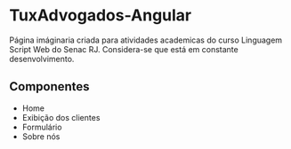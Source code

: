 # TuxAdvogados-Angular


Página imáginaria criada para atividades academicas do curso Linguagem Script Web do Senac RJ. Considera-se que está em constante desenvolvimento.

## Componentes

- Home
- Exibição dos clientes
- Formulário
- Sobre nós

